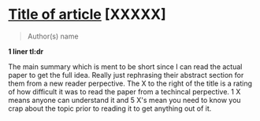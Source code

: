 # [Title of article](http://withURL) [XXXXX]

> Author(s) name

**1 liner tl:dr**

The main summary which is ment to be short since I can read the actual paper to get the full idea. Really just rephrasing their abstract section for them from a new reader perpective. The X to the right of the title is a rating of how difficult it was to read the paper from a techincal perpective. 1 X means anyone can understand it and 5 X's mean you need to know you crap about the topic prior to reading it to get anything out of it.

